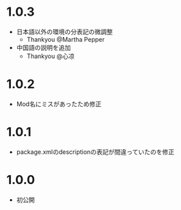 # 1.0.3

  - 日本語以外の環境の分表記の微調整
    - Thankyou @Martha Pepper
  - 中国語の説明を追加
    -  Thankyou @心凉


# 1.0.2

  - Mod名にミスがあったため修正



# 1.0.1

  - package.xmlのdescriptionの表記が間違っていたのを修正



# 1.0.0

  - 初公開